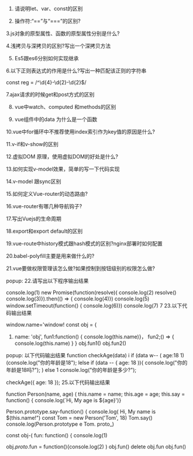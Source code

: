 1. 请说明let、var、const的区别

2. 操作符:“==”与“===”的区别?

3.js对象的原型属性、函数的原型属性分别是什么?

4.浅拷贝与深拷贝的区别?写出一个深拷贝方法

5. Es5跟es6分别如何实现继承

6.以下正则表达式的作用是什么?写出一种匹配该正则的字符串

const reg = /^\d{4}-\d{2}-\d{2}$/


7.ajax请求的时候get和post方式的区别

8. vue中watch、computed 和methods的区别

9. vue组件中的data 为什么是一个函数

10.vue中for循环中不推荐使用index索引作为key值的原因是什么?

11.v-if和v-show的区别

12.虚拟DOM 原理，使用虚拟DOM的好处是什么?

13.如何实现v-model效果，简单的写一下代码实现

14.v-model 跟sync区别

15.如何定义Vue-router的动态路由?

16.vue-router有哪几种导航钩子?

17.写出Vuejs的生命周期

18.export和export default的区别

19.vue-route中history模式跟hash模式的区别?nginx部署时如何配置

20.babel-polyfill主要是用来做什么的?

21.vue要做权限管理该怎么做?如果控制到按钮级别的权限怎么做?

popup:
22.请写出以下程序输出结果

console.log(1)
new Promise(function(resolve)( console.log(2) resolve()
console.log(3)}).then(() =>
{ console.log(4)})
console.log(5)
window.setTimeout(function() { console.log(6)})
console.log(7)
7
23.以下代码输出结果

window.name='window! const obj = {
1. name: 'obj', fun1:function() {
console.log(this.name)}，
fun2;() =>
{ console.log(this.name)
}
}
obj.fun1() obj.fun2()

popup:
以下代码输出结果
function checkAge(data) i if (data w-- ( age:18 1)
(console.log("你的年龄是18"); lelse if (data -- { age: 18 )){ console.log("你的年龄是18吗?");
) else 1
console.log("你的年龄是多少?");

checkAge({ age: 18 });
25.以下代码输出结果

function Person(name, age)
( this.name = name; this.age = age;
this.say = function() {
console.log(`Hi, My age is ${age}')}

Person.prototype.say-function()
{ console.log( Hi, My name is $(this.name!")
const Tom = new Person('Tom', 18) Tom.say()
console.log(Person.prototype e Tom. proto_)

const obj-( fun:
function()
{ console.log(1)

obj._proto_.fun = function(){console.log(2)
)
obj.fun()
delete obj.fun obj.fun()
